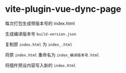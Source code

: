 # vite-plugin-vue-dync-page

每次打包生成带版本号的 index.html

生成编译版本号 `build-version.json`

复制原 `index.html` 为 `index_.html`

将原 `index.html` 重命名为 `index_编译版本号.html`

将插件预设内容写入新的 `index.html`
